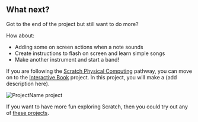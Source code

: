 ## What next?

Got to the end of the project but still want to do more? 

How about:
+ Adding some on screen actions when a note sounds
+ Create instructions to flash on screen and learn simple songs
+ Make another instrument and start a band!


If you are following the [Scratch Physical Computing](https://projects.raspberrypi.org/en/raspberrypi/pathway-name) pathway, you can move on to the [Interactive Book](https://projects.raspberrypi.org/en/projects/scratchpc-interactive-book) project. In this project, you will make a (add description here).

![ProjectName project](images/projectname-project.png)

If you want to have more fun exploring Scratch, then you could try out any of [these projects](https://projects.raspberrypi.org/en/projects?software%5B%5D=scratch&curriculum%5B%5D=%201).